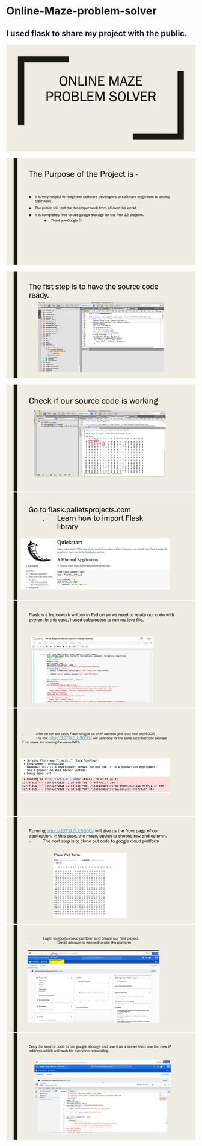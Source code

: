 # Online-Maze-problem-solver


<h2>I used flask to share my project with the public.</h2> 




![](https://github.com/henatan/Online-Maze-problem-solver/blob/master/Slide1.png)


![](https://github.com/henatan/Online-Maze-problem-solver/blob/master/Slide2.jpeg)


![](https://github.com/henatan/Online-Maze-problem-solver/blob/master/Slide3.jpeg)

![](https://github.com/henatan/Online-Maze-problem-solver/blob/master/Slide4.jpeg)
![](https://github.com/henatan/Online-Maze-problem-solver/blob/master/Slide5.jpeg)
![](https://github.com/henatan/Online-Maze-problem-solver/blob/master/Slide6.jpeg)
![](https://github.com/henatan/Online-Maze-problem-solver/blob/master/Slide7.jpeg)
![](https://github.com/henatan/Online-Maze-problem-solver/blob/master/Slide8.jpeg)
![](https://github.com/henatan/Online-Maze-problem-solver/blob/master/Slide9.jpeg)
![](https://github.com/henatan/Online-Maze-problem-solver/blob/master/Slide10.jpeg)



